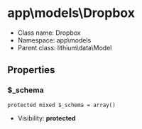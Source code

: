 app\models\Dropbox
===============






* Class name: Dropbox
* Namespace: app\models
* Parent class: lithium\data\Model





Properties
----------


### $_schema

    protected mixed $_schema = array()





* Visibility: **protected**



